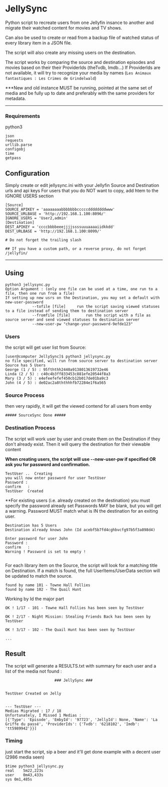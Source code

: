 # JellySync

Python script to recreate users from one Jellyfin insance to another and migrate their watched content for movies and TV shows.

Can also be used to create or read from a backup file of watched status of every library item in a JSON file.

The script will also create any missing users on the destination. 

The script works by comparing the source and destination episodes and movies based on their their ProviderIds (theTvdb, Imdb...)
If ProviderIds are not available, it will try to recognize your media by names (`Les Animaux fantastiques : Les Crimes de Grindelwald`) 

***New and old instance MUST be running, pointed at the same set of media and be fully up to date and preferably with the same providers for metadata. 

---
### Requirements
python3
```
json
requests
urllib.parse
configobj
time
getpass
```
## Configuration
Simply create or edit jellysync.ini with your Jellyfin Source and Destination urls and api keys
For users that you do NOT want to copy, add htem to the IGNORE USERS section
```
[Source]
SOURCE_APIKEY = 'aaaaaaaabbbbbbbcccccddddddddwww'
SOURCE_URLBASE = 'http://192.168.1.100:8096/'
IGNORE_USERS = 'User2,admin'
[Destination]
DEST_APIKEY = 'ccccbbbbeeejjjjssssuuuaaaaiidkkdd'
DEST_URLBASE = 'http://192.168.1.100:8099/'

# Do not forget the trailing slash 

## If you have a custom path, or a reverse proxy, do not forget /jellyfin/ 
```

---

## Using
```
python3 jellysync.py 
Option Argument : (only one file can be used at a time, one run to a file, then one run from a file)
If setting up new usrs on the Destination, you may set a default with new-user-password
			--tofile [file]     run the script saving viewed statuses to a file instead of sending them to destination server
			--fromfile [file]       run the script with a file as source server and send viewed statuses to destination server
			--new-user-pw "change-your-password-9efde123"
```

### Users
the script will get user list from Source:

```
[user@computer JellySync]$ python3 jellysync.py
no file specified, will run from source server to destination server
Source has 5 Users
George (1 / 5) : 95fththh2440a9138013619732e46
Linda (2 / 5) : c40c4b3ff833453c881efe20544f8a3
Mary (3 / 5) : e4efeefefef450cb12b017de01ba9c3
John (4 / 5) : de02ac2a8ththhhfb72284e1f6a565

```

### Source Process
then very rapidly, it will get the viewed contend for all users from emby

`##### SourceSync Done #####
`

### Destination Process
The script will work user by user and create them on the Destination if they don't already exist.
Then it will query the destination for their viewable content 

**When creating users, the script will use --new-user-pw if specified OR ask you for password and confirmation.**
```
TestUser ..  Creating
you will now enter password for user TestUser
Password : 
confirm   : 
TestUser  Created
```
**For existing users (i.e. already created on the destination) you must specify the password already set
Passwords MAY be blank, but you will get a warning.
Password MUST match what is IN the destination for an exiting user. 

```
Destination has 5 Users
Destination already knows John (Id acebf5b7fd4cghbvcfg97b5f3a898d4)

Enter password for user John
Password :
confirm   : 
Warning ! Password is set to empty !


```


For each library item on the Source, the script will look for a matching title on Destination.
If a match is found, the full UserItems/UserData section will be updated to match the source. 



```
found by name 101 - Towne Hall Follies
found by name 102 - The Quail Hunt

```
Working by Id the major part
```
OK ! 1/17 - 101 - Towne Hall Follies has been seen by TestUser

OK ! 2/17 - Night Mission: Stealing Friends Back has been seen by TestUser

OK ! 3/17 - 102 - The Quail Hunt has been seen by TestUser

...

```
## Result

The script will generate a RESULTS.txt with summary for each user and a list of the media not found : 
```
                      ### JellySync ###


TestUser Created on Jelly


--- TestUser ---
Medias Migrated : 17 / 18
Unfortunately, I Missed 1 Medias :
[{'Type': 'Episode', 'EmbyId': '97723', 'JellyId': None, 'Name': 'La Griffe du passé', 'ProviderIds': {'Tvdb': '6218102', 'Imdb': 'tt5989942'}}]
```

### Timing
just start the script, sip a beer and it'll get done
example with a decent user (2986 media seen)

```
$time python3 jellysync.py
real	5m22,223s
user	0m43,433s
sys	0m1,485s
```


